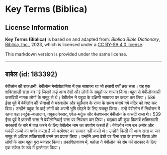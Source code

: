 # Key Terms (Biblica)

## License Information

**Key Terms (Biblica)** is based on and adapted from: _Biblica Bible Dictionary_, [Biblica, Inc.](https://www.biblica.com/), 2023, which is licensed under a [CC BY-SA 4.0 license](https://creativecommons.org/licenses/by-sa/4.0/legalcode.en).

This markdown version is provided under the same license.



--------------------------------

## बाबेल (id: 183392)

बेबीलोन की राजधानी. बेबीलोन मेसोपोटामिया में एक साम्राज्य था जो हजारों वर्षों तक चला। यह एक शक्तिशाली सत्ता बन गई जिसने कई अन्य देशों और लोगों के समूहों पर शासन किया।बहुत से बेबीलोनवासी कसदियों नामक लोगों के समूह से थे। बेबीलोन ने यहूदा के दक्षिणी साम्राज्य पर कब्ज़ा कर लिया। 586 ईसा पूर्व में बेबीलोन की सेनाओं ने यरूशलेम और सुलैमान के राजा के समय बनाये गये मंदिर को नष्ट कर दिया। उन्होंने यहूदा के कई लोगों को अपनी भूमि छोड़ने के लिए मजबूर किया। उन्हें बेबीलोन में निर्वासन में रहना पड़ा।मर्दुक\-बालादान, नबूकदनेस्सर, एवेल\-मर्दुक और बेलशस्सर बेबीलोन के कसदी राजा थे। 539 ईसा पूर्व में फ़ारसी सत्ता ने बेबीलोनियाई सत्ता पर नियंत्रण कर लिया। बाइबल की कुछ किताबें शक्तिशाली सरकारों के बारे में बात करने के लिए बेबीलोन नाम का उपयोग करती हैं। बेबीलोन नाम उन अमीर और घमंडी राज्यों का वर्णन करता है जो परमेश्वर का सम्मान नहीं करते थे। उन्होंने किसी भी अन्य सत्ता या जन समूह से अधिक शक्तिशाली बनने का प्रयास किया। उन्होंने अन्य देशों पर बिना दया के शासन किया और लोगों के साथ बहुत बुरा व्यवहार किया। प्रकाशितवाक्य में, यहोन्ना ने बेबीलोन को रोम की सरकार के लिए एक संकेत के रूप में इस्तेमाल किया।


